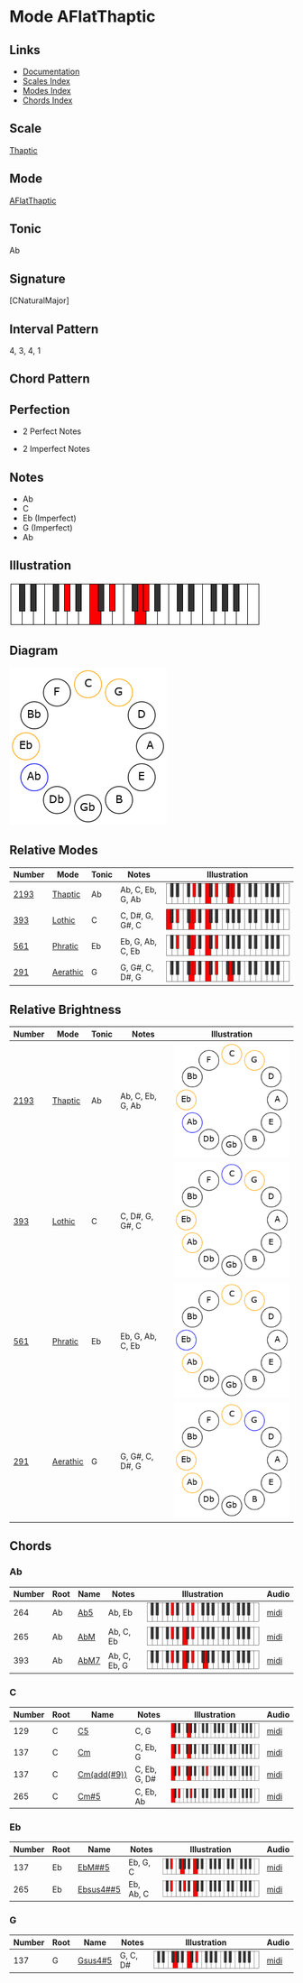 # Mode AFlatThaptic

## Links

- [Documentation](README.md)
- [Scales Index](Scales.md)
- [Modes Index](Modes.md)
- [Chords Index](Chords.md)

## Scale

[Thaptic](ScaleThaptic.md)

## Mode

[AFlatThaptic](ModeAFlatThaptic.md)

## Tonic

Ab

## Signature

[CNaturalMajor]

## Interval Pattern

4, 3, 4, 1

## Chord Pattern



## Perfection

 - 2 Perfect Notes

 - 2 Imperfect Notes

## Notes

- Ab
- C
- Eb (Imperfect)
- G (Imperfect)
- Ab

## Illustration

![AFlatThaptic](ModeAFlatThaptic.png)

## Diagram

![AFlatThaptic](CircleModeAFlatThaptic.png)

## Relative Modes

| Number | Mode | Tonic | Notes | Illustration |
|--------|------|-------|-------|--------------|
| [2193](https://ianring.com/musictheory/scales/2193) | [Thaptic](ModeThaptic.md) | Ab | Ab, C, Eb, G, Ab | ![AFlatThaptic](ModeAFlatThaptic.png) |
| [393](https://ianring.com/musictheory/scales/393) | [Lothic](ModeLothic.md) | C | C, D#, G, G#, C | ![CNaturalLothic](ModeCNaturalLothic.png) |
| [561](https://ianring.com/musictheory/scales/561) | [Phratic](ModePhratic.md) | Eb | Eb, G, Ab, C, Eb | ![EFlatPhratic](ModeEFlatPhratic.png) |
| [291](https://ianring.com/musictheory/scales/291) | [Aerathic](ModeAerathic.md) | G | G, G#, C, D#, G | ![GNaturalAerathic](ModeGNaturalAerathic.png) |
## Relative Brightness

| Number | Mode | Tonic | Notes | Illustration |
|--------|------|-------|-------|--------------|
| [2193](https://ianring.com/musictheory/scales/2193) | [Thaptic](ModeThaptic.md) | Ab | Ab, C, Eb, G, Ab | ![AFlatThaptic](CircleModeAFlatThaptic.png) |
| [393](https://ianring.com/musictheory/scales/393) | [Lothic](ModeLothic.md) | C | C, D#, G, G#, C | ![CNaturalLothic](CircleModeCNaturalLothic.png) |
| [561](https://ianring.com/musictheory/scales/561) | [Phratic](ModePhratic.md) | Eb | Eb, G, Ab, C, Eb | ![EFlatPhratic](CircleModeEFlatPhratic.png) |
| [291](https://ianring.com/musictheory/scales/291) | [Aerathic](ModeAerathic.md) | G | G, G#, C, D#, G | ![GNaturalAerathic](CircleModeGNaturalAerathic.png) |

## Chords

### Ab

| Number | Root | Name | Notes | Illustration | Audio |
|--------|------|------|-------|--------------|-------|
| 264 | Ab | [Ab5](ChordAFlatPowerChord.md) | Ab, Eb | ![Ab5](ChordAFlatPowerChordRootPosition.png) | [midi](ChordAFlatPowerChordRootPosition.mid) |
| 265 | Ab | [AbM](ChordAFlatMajor.md) | Ab, C, Eb | ![AbM](ChordAFlatMajorRootPosition.png) | [midi](ChordAFlatMajorRootPosition.mid) |
| 393 | Ab | [AbM7](ChordAFlatMajorSeventh.md) | Ab, C, Eb, G | ![AbM7](ChordAFlatMajorSeventhRootPosition.png) | [midi](ChordAFlatMajorSeventhRootPosition.mid) |

### C

| Number | Root | Name | Notes | Illustration | Audio |
|--------|------|------|-------|--------------|-------|
| 129 | C | [C5](ChordCNaturalPowerChord.md) | C, G | ![C5](ChordCNaturalPowerChordRootPosition.png) | [midi](ChordCNaturalPowerChordRootPosition.mid) |
| 137 | C | [Cm](ChordCNaturalMinor.md) | C, Eb, G | ![Cm](ChordCNaturalMinorRootPosition.png) | [midi](ChordCNaturalMinorRootPosition.mid) |
| 137 | C | [Cm(add(#9))](ChordCNaturalMinorAddSharpNinth.md) | C, Eb, G, D# | ![Cm(add(#9))](ChordCNaturalMinorAddSharpNinthRootPosition.png) | [midi](ChordCNaturalMinorAddSharpNinthRootPosition.mid) |
| 265 | C | [Cm#5](ChordCNaturalMinorSharpFifth.md) | C, Eb, Ab | ![Cm#5](ChordCNaturalMinorSharpFifthRootPosition.png) | [midi](ChordCNaturalMinorSharpFifthRootPosition.mid) |

### Eb

| Number | Root | Name | Notes | Illustration | Audio |
|--------|------|------|-------|--------------|-------|
| 137 | Eb | [EbM##5](ChordEFlatMajorDoubleSharpFifth.md) | Eb, G, C | ![EbM##5](ChordEFlatMajorDoubleSharpFifthRootPosition.png) | [midi](ChordEFlatMajorDoubleSharpFifthRootPosition.mid) |
| 265 | Eb | [Ebsus4##5](ChordEFlatSuspendedFourthDoubleSharpFifth.md) | Eb, Ab, C | ![Ebsus4##5](ChordEFlatSuspendedFourthDoubleSharpFifthRootPosition.png) | [midi](ChordEFlatSuspendedFourthDoubleSharpFifthRootPosition.mid) |

### G

| Number | Root | Name | Notes | Illustration | Audio |
|--------|------|------|-------|--------------|-------|
| 137 | G | [Gsus4#5](ChordGNaturalSuspendedFourthSharpFifth.md) | G, C, D# | ![Gsus4#5](ChordGNaturalSuspendedFourthSharpFifthRootPosition.png) | [midi](ChordGNaturalSuspendedFourthSharpFifthRootPosition.mid) |

